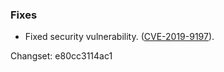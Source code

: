 ### Fixes

*   Fixed security vulnerability. ([CVE-2019-9197](/security#CVE-2019-9197)).

Changset: e80cc3114ac1